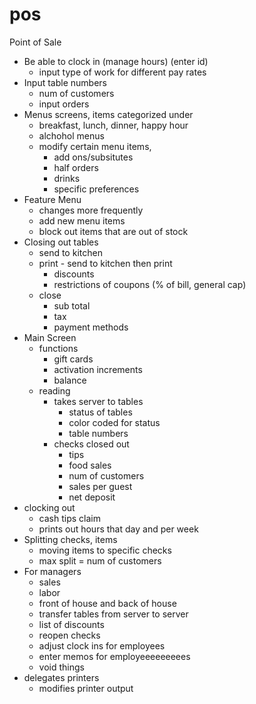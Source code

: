 # pos
Point of Sale 
* Be able to clock in (manage hours) (enter id)
    * input type of work for different pay rates
* Input table numbers
    * num of customers
    * input orders
* Menus screens, items categorized under
    * breakfast, lunch, dinner, happy hour
    * alchohol menus
    * modify certain menu items,
        * add ons/subsitutes
        * half orders
        * drinks
        * specific preferences
* Feature Menu
    * changes more frequently
    * add new menu items
    * block out items that are out of stock
* Closing out tables
    * send to kitchen
    * print - send to kitchen then print
        * discounts
        * restrictions of coupons (% of bill, general cap)
    * close
        * sub total
        * tax
        * payment methods
* Main Screen
    * functions
        * gift cards
        * activation increments
        * balance
    * reading
        * takes server to tables
            * status of tables
            * color coded for status
            * table numbers
        * checks closed out
            * tips
            * food sales
            * num of customers
            * sales per guest
            * net deposit
* clocking out
    * cash tips claim
    * prints out hours that day and per week
* Splitting checks, items
    * moving items to specific checks
    * max split = num of customers
* For managers
    * sales
    * labor
    * front of house and back of house
    * transfer tables from server to server
    * list of discounts
    * reopen checks
    * adjust clock ins for employees
    * enter memos for employeeeeeeeees
    * void things
* delegates printers
    * modifies printer output